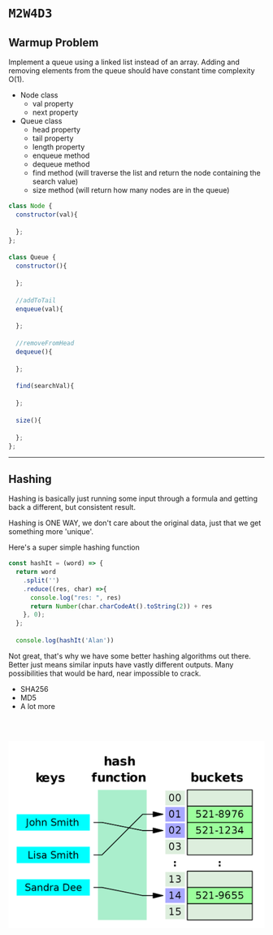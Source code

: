 # `M2W4D3`

## Warmup Problem

Implement a queue using a linked list instead of an array. Adding and removing elements from the queue should have constant time complexity O(1).

- Node class
  - val property
  - next property
- Queue class
  - head property
  - tail property
  - length property
  - enqueue method
  - dequeue method
  - find method (will traverse the list and return the node containing the search value)
  - size method (will return how many nodes are in the queue)

```js
class Node {
  constructor(val){
    
  };
};

class Queue {
  constructor(){
    
  };

  //addToTail
  enqueue(val){
    
  };

  //removeFromHead
  dequeue(){
    
  };

  find(searchVal){
    
  };

  size(){
    
  };
};
```

---
## Hashing

Hashing is basically just running some input through a formula
and getting back a different, but consistent result.

Hashing is ONE WAY, we don't care about the original data, just
that we get something more 'unique'.

Here's a super simple hashing function

```js
const hashIt = (word) => {
  return word
    .split('')
    .reduce((res, char) =>{
      console.log("res: ", res)
      return Number(char.charCodeAt().toString(2)) + res
    }, 0);
  };

  console.log(hashIt('Alan'))
```

Not great, that's why we have some better hashing algorithms out there.
Better just means similar inputs have vastly different outputs. Many possibilities
that would be hard, near impossible to crack.

- SHA256
- MD5
- A lot more
<br />

![hashing](./hashing.png)
---
